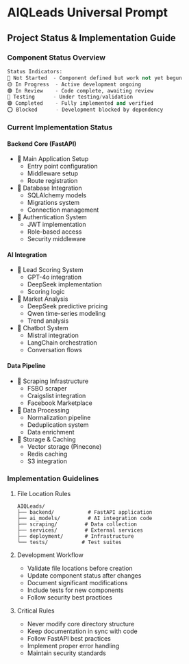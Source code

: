 # AIQLeads Universal Prompt

## Project Status & Implementation Guide

### Component Status Overview
```python
Status Indicators:
🔴 Not Started  - Component defined but work not yet begun
🟡 In Progress  - Active development ongoing
🟣 In Review    - Code complete, awaiting review
🔵 Testing      - Under testing/validation
🟢 Completed    - Fully implemented and verified
⭕ Blocked      - Development blocked by dependency
```

### Current Implementation Status

#### Backend Core (FastAPI)
- 🔴 Main Application Setup
  - Entry point configuration
  - Middleware setup
  - Route registration
- 🔴 Database Integration
  - SQLAlchemy models
  - Migrations system
  - Connection management
- 🔴 Authentication System
  - JWT implementation
  - Role-based access
  - Security middleware

#### AI Integration
- 🔴 Lead Scoring System
  - GPT-4o integration
  - DeepSeek implementation
  - Scoring logic
- 🔴 Market Analysis
  - DeepSeek predictive pricing
  - Qwen time-series modeling
  - Trend analysis
- 🔴 Chatbot System
  - Mistral integration
  - LangChain orchestration
  - Conversation flows

#### Data Pipeline
- 🔴 Scraping Infrastructure
  - FSBO scraper
  - Craigslist integration
  - Facebook Marketplace
- 🔴 Data Processing
  - Normalization pipeline
  - Deduplication system
  - Data enrichment
- 🔴 Storage & Caching
  - Vector storage (Pinecone)
  - Redis caching
  - S3 integration

### Implementation Guidelines

1. File Location Rules
   ```
   AIQLeads/
   ├── backend/           # FastAPI application
   ├── ai_models/         # AI integration code
   ├── scraping/         # Data collection
   ├── services/         # External services
   ├── deployment/       # Infrastructure
   └── tests/           # Test suites
   ```

2. Development Workflow
   - Validate file locations before creation
   - Update component status after changes
   - Document significant modifications
   - Include tests for new components
   - Follow security best practices

3. Critical Rules
   - Never modify core directory structure
   - Keep documentation in sync with code
   - Follow FastAPI best practices
   - Implement proper error handling
   - Maintain security standards